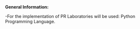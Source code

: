 **General Information:**

-For the implementation of PR Laboratories will be used: Python Programming Language.
